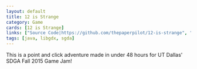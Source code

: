 ```yaml
---
layout: default
title: 12 is Strange
category: Game
cards: [12 is Strange]
links: ["Source Code|https://github.com/thepaperpilot/12-is-strange", "Play Game|https://thepaperpilot.itch.io/12-is-strange"]
tags: [java, libgdx, sgda]
---
```

This is a point and click adventure made in under 48 hours for UT Dallas' SDGA Fall 2015 Game Jam!
